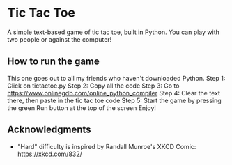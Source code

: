 # Tic Tac Toe

A simple text-based game of tic tac toe, built in Python. You can play with two people or against the computer!

## How to run the game

This one goes out to all my friends who haven't downloaded Python.
Step 1: Click on tictactoe.py
Step 2: Copy all the code
Step 3: Go to https://www.onlinegdb.com/online_python_compiler
Step 4: Clear the text there, then paste in the tic tac toe code
Step 5: Start the game by pressing the green Run button at the top of the screen
Enjoy!

## Acknowledgments

* "Hard" difficulty is inspired by Randall Munroe's XKCD Comic: https://xkcd.com/832/
